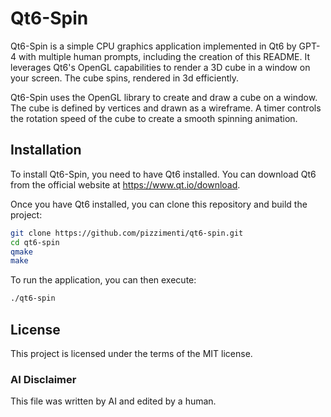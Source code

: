 # Qt6-Spin

Qt6-Spin is a simple CPU graphics application implemented in Qt6 by GPT-4 with multiple human prompts, including the creation of this README. It leverages Qt6's OpenGL capabilities to render a 3D cube in a window on your screen. The cube spins, rendered in 3d efficiently.

Qt6-Spin uses the OpenGL library to create and draw a cube on a window. The cube is defined by vertices and drawn as a wireframe. A timer controls the rotation speed of the cube to create a smooth spinning animation.

## Installation

To install Qt6-Spin, you need to have Qt6 installed. You can download Qt6 from the official website at https://www.qt.io/download.

Once you have Qt6 installed, you can clone this repository and build the project:

```bash
git clone https://github.com/pizzimenti/qt6-spin.git
cd qt6-spin
qmake
make
```

To run the application, you can then execute:

```bash
./qt6-spin
```

## License
This project is licensed under the terms of the MIT license.

### AI Disclaimer
This file was written by AI and edited by a human.
